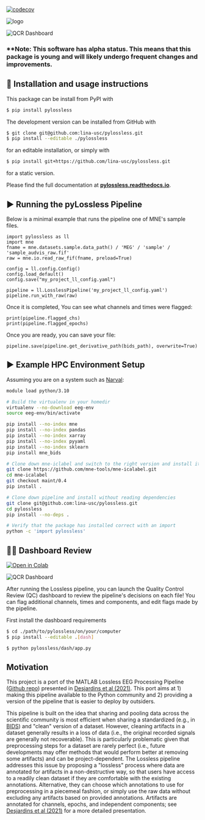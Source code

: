 [![codecov](https://codecov.io/github/lina-usc/pylossless/branch/main/graph/badge.svg?token=SVAD8HTJNG)](https://codecov.io/github/lina-usc/pylossless)

![logo](./docs/source/_static/logo_white.png)

![QCR Dashboard](./docs/source/_images/qc_screenshot.png)

### **Note: This software has alpha status. This means that this package is young and will likely undergo frequent changes and improvements.


## 📘 Installation and usage instructions

This package can be install from PyPI with
```bash
$ pip install pylossless
```

The development version can be installed from GitHub with
```bash
$ git clone git@github.com:lina-usc/pylossless.git
$ pip install --editable ./pylossless
```
for an editable installation, or simply with 
```bash
$ pip install git+https://github.com/lina-usc/pylossless.git
```
for a static version. 

Please find the full documentation at
[**pylossless.readthedocs.io**](https://pylossless.readthedocs.io/en/latest/index.html).


## ▶️ Running the pyLossless Pipeline
Below is a minimal example that runs the pipeline one of MNE's sample files.  
```
import pylossless as ll 
import mne
fname = mne.datasets.sample.data_path() / 'MEG' / 'sample' /  'sample_audvis_raw.fif'
raw = mne.io.read_raw_fif(fname, preload=True)

config = ll.config.Config()
config.load_default()
config.save("my_project_ll_config.yaml")

pipeline = ll.LosslessPipeline('my_project_ll_config.yaml')
pipeline.run_with_raw(raw)
```

Once it is completed, You can see what channels and times were flagged:
```
print(pipeline.flagged_chs)
print(pipeline.flagged_epochs)
```

Once you are ready, you can save your file:
```
pipeline.save(pipeline.get_derivative_path(bids_path), overwrite=True)
```

## ▶️ Example HPC Environment Setup

Assuming you are on a system such as [Narval](https://docs.alliancecan.ca/wiki/Narval/en):

```bash
module load python/3.10

# Build the virtualenv in your homedir
virtualenv --no-download eeg-env
source eeg-env/bin/activate

pip install --no-index mne
pip install --no-index pandas
pip install --no-index xarray
pip install --no-index pyyaml
pip install --no-index sklearn
pip install mne_bids

# Clone down mne-iclabel and switch to the right version and install it locally
git clone https://github.com/mne-tools/mne-icalabel.git
cd mne-icalabel
git checkout maint/0.4
pip install .

# Clone down pipeline and install without reading dependencies
git clone git@github.com:lina-usc/pylossless.git
cd pylossless
pip install --no-deps .

# Verify that the package has installed correct with an import
python -c 'import pylossless'
```

## 👩‍💻 Dashboard Review
[![Open in Colab](https://camo.githubusercontent.com/84f0493939e0c4de4e6dbe113251b4bfb5353e57134ffd9fcab6b8714514d4d1/68747470733a2f2f636f6c61622e72657365617263682e676f6f676c652e636f6d2f6173736574732f636f6c61622d62616467652e737667)](https://colab.research.google.com/github/lina-usc/pylossless/blob/main/notebooks/qc_example.ipynb)

![QCR Dashboard](./docs/source/_images/qc_screenshot.png)

After running the Lossless pipeline, you can launch the Quality Control
Review (QC) dashboard to review the pipeline's decisions on each file!
You can flag additional channels, times and components, and edit flags
made by the pipeline.

First install the dashboard requirements
```bash
$ cd ./path/to/pylossless/on/your/computer
$ pip install --editable .[dash]
```

```bash
$ python pylossless/dash/app.py
```

## Motivation

This project is a port of the MATLAB Lossless EEG Processing Pipeline ([Github repo](https://github.com/BUCANL/EEG-IP-L)) presented in [Desjardins et al (2021)](https://www.sciencedirect.com/science/article/pii/S0165027020303848). This port aims at 1) making this pipeline available to the Python community and 2) providing a version of the pipeline that is easier to deploy by outsiders.

This pipeline is built on the idea that sharing and pooling data across the scientific community is most efficient when sharing a standardized (e.g., in [BIDS](https://www.nature.com/articles/s41597-019-0104-8)) and "clean" version of a dataset. However, cleaning artifacts in a dataset generally results in a loss of data (i.e., the original recorded signals are generally not recoverable). This is particularly problematic given that preprocessing steps for a dataset are rarely perfect (i.e., future developments may offer methods that would perform better at removing some artifacts) and can be project-dependent. The Lossless pipeline addresses this issue by proposing a "lossless" process where data are annotated for artifacts in a non-destructive way, so that users have access to a readily clean dataset if they are comfortable with the existing annotations. Alternative, they can choose which annotations to use for preprocessing in a piecemeal fashion, or simply use the raw data without excluding any artifacts based on provided annotations. Artifacts are annotated for channels, epochs, and independent components; see  [Desjardins et al (2021)](https://www.sciencedirect.com/science/article/pii/S0165027020303848) for a more detailed presentation.
